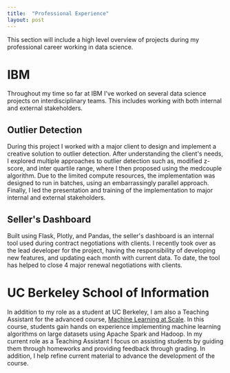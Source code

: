 ```yaml
---
title:  "Professional Experience"
layout: post
---
```

This section will include a high level overview of projects during my professional career working in data science.

# IBM 
Throughout my time so far at IBM I've worked on several data science projects on interdisciplinary teams. This includes working with both internal and external stakeholders.

## Outlier Detection
During this project I worked with a major client to design and implement a creative solution to outlier detection. After understanding the client's needs, I explored multiple approaches to outlier detection such as, modified z-score, and inter quartile range, where I then proposed using the medcouple algorithm. Due to the limited compute resources, the implementation was designed to run in batches, using an embarrassingly parallel approach. Finally, I led the presentation and training of the implementation to major internal and external stakeholders. 

## Seller's Dashboard
Built using Flask, Plotly, and Pandas, the seller's dashboard is an internal tool used during contract negotiations with clients. I recently took over as the lead developer for the project, having the responsibility of developing new features, and updating each month with current data. To date, the tool has helped to close 4 major renewal negotiations with clients. 

# UC Berkeley School of Information

In addition to my role as a student at UC Berkeley, I am also a Teaching Assistant for the advanced course, [Machine Learning at Scale](https://www.ischool.berkeley.edu/courses/datasci/261?page=1). In this course, students gain hands on experience implementing machine learning algorithms on large datasets using Apache Spark and Hadoop. In my current role as a Teaching Assistant I focus on assisting students by guiding them through homeworks and providing feedback through grading. In addition, I help refine current material to advance the development of the course. 

